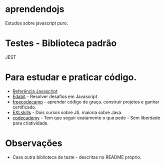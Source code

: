 # aprendendojs

Estudos sobre javascript puro.

# Testes - Biblioteca padrão
JEST

# Para estudar e praticar código.
* [Referência Javascript](https://developer.mozilla.org/en-US/docs/Web/JavaScript/Reference)
* [Edabit](https://edabit.com/challenges/javascript) - Resolver desafios em Javascript
* [freecodecamp](https://www.freecodecamp.org/) - aprender código de graça. construir projetos e ganhar certificado.
* [EXLskills](https://exlskills.com/learn-en/courses/) - Dois cursos sobre JS. maioria sobre Java.
* [codecademy](https://www.codecademy.com/courses/introduction-to-javascript/) - Tem que seguir exatamente o que pede - Sem liberdade para criatividade.

# Observações
* Caso outra biblioteca de teste - descritas no README próprio.  